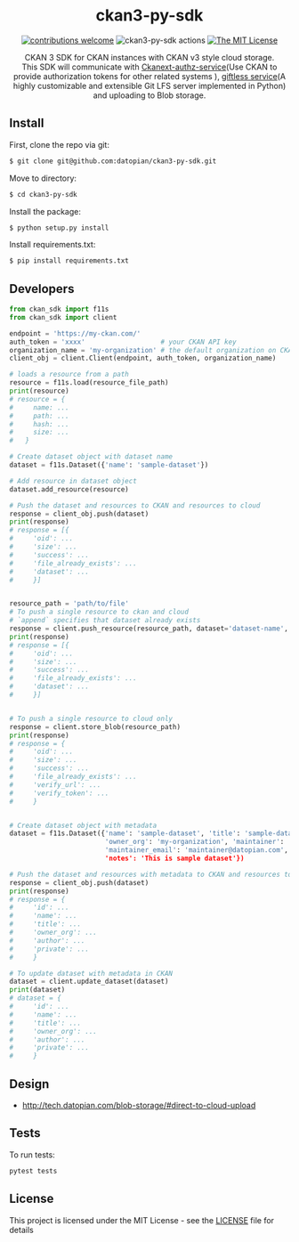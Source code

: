 <div align="center">

# ckan3-py-sdk

[![contributions welcome](https://img.shields.io/badge/contributions-welcome-brightgreen.svg?style=flat)](https://github.com/datopian/ckan3-py-sdk/issues)
![ckan3-py-sdk actions](https://github.com/datopian/ckan3-py-sdk/workflows/ckan3-py-sdk%20actions/badge.svg)
[![The MIT License](https://img.shields.io/badge/license-MIT-blue.svg?style=flat-square)](http://opensource.org/licenses/MIT)


CKAN 3 SDK for CKAN instances with CKAN v3 style cloud storage.<br> This SDK will communicate with [Ckanext-authz-service](https://github.com/datopian/ckanext-authz-service)(Use CKAN to provide authorization tokens for other related systems
), [giftless service](https://github.com/datopian/giftless)(A highly customizable and extensible Git LFS server implemented in Python) and uploading to Blob storage.

</div>

## Install

First, clone the repo via git:

```bash
$ git clone git@github.com:datopian/ckan3-py-sdk.git
```

Move to directory:

```bash
$ cd ckan3-py-sdk
```
Install the package:

```bash
$ python setup.py install
```
Install requirements.txt:

```bash
$ pip install requirements.txt
```

## Developers

```python
from ckan_sdk import f11s
from ckan_sdk import client

endpoint = 'https://my-ckan.com/'
auth_token = 'xxxx'                   # your CKAN API key
organization_name = 'my-organization' # the default organization on CKAN to add datasets to
client_obj = client.Client(endpoint, auth_token, organization_name)

# loads a resource from a path
resource = f11s.load(resource_file_path)
print(resource)
# resource = {
#     name: ...
#     path: ...
#     hash: ...
#     size: ...
#   }

# Create dataset object with dataset name
dataset = f11s.Dataset({'name': 'sample-dataset'})

# Add resource in dataset object
dataset.add_resource(resource)

# Push the dataset and resources to CKAN and resources to cloud
response = client_obj.push(dataset)
print(response)
# response = [{
#     'oid': ...
#     'size': ...
#     'success': ...
#     'file_already_exists': ...
#     'dataset': ...
#     }]


resource_path = 'path/to/file'
# To push a single resource to ckan and cloud
# `append` specifies that dataset already exists
response = client.push_resource(resource_path, dataset='dataset-name', append=True)
print(response)
# response = [{
#     'oid': ...
#     'size': ...
#     'success': ...
#     'file_already_exists': ...
#     'dataset': ...
#     }]


# To push a single resource to cloud only
response = client.store_blob(resource_path)
print(response)
# response = {
#     'oid': ...
#     'size': ...
#     'success': ...
#     'file_already_exists': ...
#     'verify_url': ...
#     'verify_token': ...
#     }


# Create dataset object with metadata
dataset = f11s.Dataset({'name': 'sample-dataset', 'title': 'sample-dataset',
                        'owner_org': 'my-organization', 'maintainer': 'datopian',
                        'maintainer_email': 'maintainer@datopian.com', 'author': 'datopian,
                        'notes': 'This is sample dataset'})

# Push the dataset and resources with metadata to CKAN and resources to cloud
response = client_obj.push(dataset)
print(response)
# response = {
#     'id': ...
#     'name': ...
#     'title': ...
#     'owner_org': ...
#     'author': ...
#     'private': ...
#     }

# To update dataset with metadata in CKAN
dataset = client.update_dataset(dataset)
print(dataset)
# dataset = {
#     'id': ...
#     'name': ...
#     'title': ...
#     'owner_org': ...
#     'author': ...
#     'private': ...
#     }
```

## Design

- http://tech.datopian.com/blob-storage/#direct-to-cloud-upload

## Tests

To run tests:

```bash
pytest tests
```

## License

This project is licensed under the MIT License - see the [LICENSE](License) file for details
